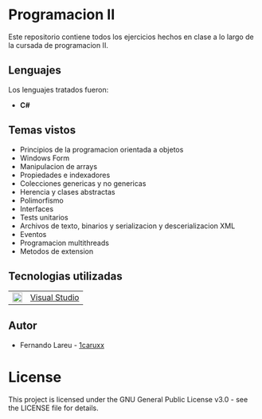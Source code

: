 # Programacion II

Este repositorio contiene todos los ejercicios hechos en clase a lo largo de la cursada de programacion II.

## Lenguajes

Los lenguajes tratados fueron:

* <strong>C#</strong>

## Temas vistos

* Principios de la programacion orientada a objetos
* Windows Form
* Manipulacion de arrays
* Propiedades e indexadores
* Colecciones genericas y no genericas
* Herencia y clases abstractas
* Polimorfismo
* Interfaces
* Tests unitarios
* Archivos de texto, binarios y serializacion y descerializacion XML
* Eventos
* Programacion multithreads
* Metodos de extension

## Tecnologias utilizadas

<table>
    <tbody>
        <tr>
            <td><img src="./Z. img/vs.ico" width="20px" height="20px"/></td>
            <td><a href="https://www.visualstudio.com/es/">Visual Studio</a></td>
        <tr>
    </tbody>
</table>

## Autor

* Fernando Lareu - [1caruxx](https://github.com/1caruxx)

# License

This project is licensed under the GNU General Public License v3.0 - see the LICENSE file for details.